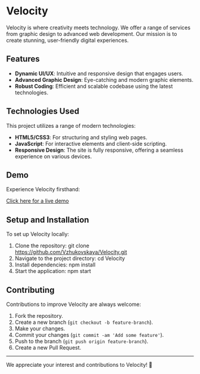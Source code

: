 # Velocity

Velocity is where creativity meets technology. We offer a range of services from graphic design to advanced web development. Our mission is to create stunning, user-friendly digital experiences.

## Features

- **Dynamic UI/UX**: Intuitive and responsive design that engages users.
- **Advanced Graphic Design**: Eye-catching and modern graphic elements.
- **Robust Coding**: Efficient and scalable codebase using the latest technologies.

## Technologies Used
This project utilizes a range of modern technologies:

- **HTML5/CSS3**: For structuring and styling web pages.
- **JavaScript**: For interactive elements and client-side scripting.
- **Responsive Design**: The site is fully responsive, offering a seamless experience on various devices.

## Demo
Experience Velocity firsthand:

[Click here for a live demo](#your-demo-link)

## Setup and Installation
To set up Velocity locally:

1. Clone the repository:
git clone https://github.com/Vzhukovskaya/Velocity.git
2. Navigate to the project directory:
cd Velocity
3. Install dependencies:
npm install
4. Start the application:
npm start


## Contributing

Contributions to improve Velocity are always welcome:

1. Fork the repository.
2. Create a new branch (`git checkout -b feature-branch`).
3. Make your changes.
4. Commit your changes (`git commit -am 'Add some feature'`).
5. Push to the branch (`git push origin feature-branch`).
6. Create a new Pull Request.

---

We appreciate your interest and contributions to Velocity! 🌟
